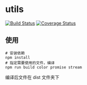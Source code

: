 # utils

[![Build Status](https://travis-ci.org/demonly/utils.svg?branch=master)](https://travis-ci.org/demonly/utils)
[![Coverage Status](https://coveralls.io/repos/github/demonly/utils/badge.svg?branch=master)](https://coveralls.io/github/demonly/utils?branch=master)

## 使用
```shell
# 安装依赖
npm install
# 指定需要使用的文件，编译
npm run build color promise stream
```
编译后文件在 dist 文件夹下